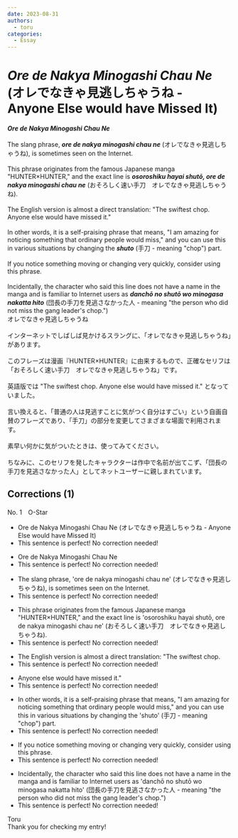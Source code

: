 ```yaml
---
date: 2023-08-31
authors:
  - toru
categories:
  - Essay
---
```


<h1 id="subject_show"><strong><em>Ore de Nakya Minogashi Chau Ne</strong></em> (オレでなきゃ見逃しちゃうね - Anyone Else would have Missed It)</h1>
<div class="date" hidden>Aug 31, 2023 11:01</div>
<div id="post"><div id="body_show_ori">
<strong><em>Ore de Nakya Minogashi Chau Ne</strong></em><br/><br/>The slang phrase, <strong><em>ore de nakya minogashi chau ne</em></strong> (オレでなきゃ見逃しちゃうね), is sometimes seen on the Internet.<br/><br/>This phrase originates from the famous Japanese manga "HUNTER×HUNTER," and the exact line is <strong><em>osoroshiku hayai shutō, ore de nakya minogashi chau ne</em></strong> (おそろしく速い手刀　オレでなきゃ見逃しちゃうね).<br/><br/>The English version is almost a direct translation: "The swiftest chop. Anyone else would have missed it."<br/><br/>In other words, it is a self-praising phrase that means, "I am amazing for noticing something that ordinary people would miss," and you can use this in various situations by changing the <strong><em>shuto</em></strong> (手刀 - meaning "chop") part.<br/><br/>If you notice something moving or changing very quickly, consider using this phrase.<br/><br/>Incidentally, the character who said this line does not have a name in the manga and is familiar to Internet users as <strong><em>danchō no shutō wo minogasa nakatta hito</em></strong> (団長の手刀を見逃さなかった人 - meaning "the person who did not miss the gang leader's chop.")
</div></div>

<!-- more -->

<div id="post_ja"><div id="body_show_mo">
オレでなきゃ見逃しちゃうね<br/><br/>インターネットでしばしば見かけるスラングに、「オレでなきゃ見逃しちゃうね」があります。<br/><br/>このフレーズは漫画『HUNTER×HUNTER』に由来するもので、正確なセリフは「おそろしく速い手刀　オレでなきゃ見逃しちゃうね」です。<br/><br/>英語版では "The swiftest chop. Anyone else would have missed it." となっていました。<br/><br/>言い換えると、「普通の人は見逃すことに気がつく自分はすごい」という自画自賛のフレーズであり、「手刀」の部分を変更してさまざまな場面で利用されます。<br/><br/>素早い何かに気がついたときは、使ってみてください。<br/><br/>ちなみに、このセリフを発したキャラクターは作中で名前が出てこず、「団長の手刀を見逃さなかった人」としてネットユーザーに親しまれています。
</div></div>

## Corrections (1)
<div id="block"><div class="first_name"> No. 1　<span class="just_name">O-Star</span></div><div id="block2">
<ul class="correction_field">
<li class="incorrect">Ore de Nakya Minogashi Chau Ne (オレでなきゃ見逃しちゃうね - Anyone Else would have Missed It)</li>
<li class="corrected perfect">This sentence is perfect! No correction needed!</li>
</ul>
<ul class="correction_field">
<li class="incorrect">Ore de Nakya Minogashi Chau Ne</li>
<li class="corrected perfect">This sentence is perfect! No correction needed!</li>
</ul>
<ul class="correction_field">
<li class="incorrect">The slang phrase, 'ore de nakya minogashi chau ne' (オレでなきゃ見逃しちゃうね), is sometimes seen on the Internet.</li>
<li class="corrected perfect">This sentence is perfect! No correction needed!</li>
</ul>
<ul class="correction_field">
<li class="incorrect">This phrase originates from the famous Japanese manga "HUNTER×HUNTER," and the exact line is 'osoroshiku hayai shutō, ore de nakya minogashi chau ne' (おそろしく速い手刀　オレでなきゃ見逃しちゃうね).</li>
<li class="corrected perfect">This sentence is perfect! No correction needed!</li>
</ul>
<ul class="correction_field">
<li class="incorrect">The English version is almost a direct translation: "The swiftest chop.</li>
<li class="corrected perfect">This sentence is perfect! No correction needed!</li>
</ul>
<ul class="correction_field">
<li class="incorrect">Anyone else would have missed it."</li>
<li class="corrected perfect">This sentence is perfect! No correction needed!</li>
</ul>
<ul class="correction_field">
<li class="incorrect">In other words, it is a self-praising phrase that means, "I am amazing for noticing something that ordinary people would miss," and you can use this in various situations by changing the 'shuto' (手刀 - meaning "chop") part.</li>
<li class="corrected perfect">This sentence is perfect! No correction needed!</li>
</ul>
<ul class="correction_field">
<li class="incorrect">If you notice something moving or changing very quickly, consider using this phrase.</li>
<li class="corrected perfect">This sentence is perfect! No correction needed!</li>
</ul>
<ul class="correction_field">
<li class="incorrect">Incidentally, the character who said this line does not have a name in the manga and is familiar to Internet users as 'danchō no shutō wo minogasa nakatta hito' (団長の手刀を見逃さなかった人 - meaning "the person who did not miss the gang leader's chop.")</li>
<li class="corrected perfect">This sentence is perfect! No correction needed!</li>
</ul>
</div><div class="name"><span class="just_name">Toru</span><br>
Thank you for checking my entry!
</div>
</div>
